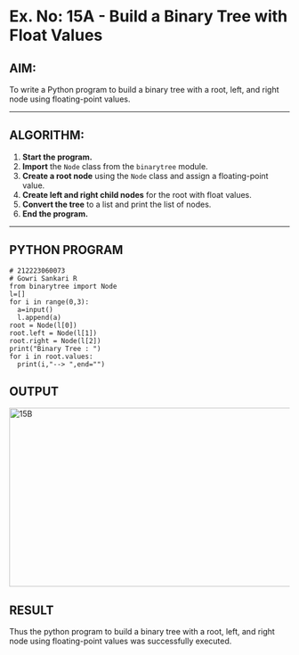# Ex. No: 15A - Build a Binary Tree with Float Values

## AIM:
To write a Python program to build a binary tree with a root, left, and right node using floating-point values.

---

## ALGORITHM:

1. **Start the program.**
2. **Import** the `Node` class from the `binarytree` module.
3. **Create a root node** using the `Node` class and assign a floating-point value.
4. **Create left and right child nodes** for the root with float values.
5. **Convert the tree** to a list and print the list of nodes.
6. **End the program.**

---

## PYTHON PROGRAM

```
# 212223060073
# Gowri Sankari R
from binarytree import Node
l=[]
for i in range(0,3):
  a=input()
  l.append(a)
root = Node(l[0])
root.left = Node(l[1])
root.right = Node(l[2])
print("Binary Tree : ")
for i in root.values:
  print(i,"--> ",end="")
```

## OUTPUT

<img width="1176" height="321" alt="15B" src="https://github.com/user-attachments/assets/a3393bfb-f333-45e9-a95d-6271bd645281" />

## RESULT
Thus the python program to build a binary tree with a root, left, and right node using floating-point values was successfully executed.
